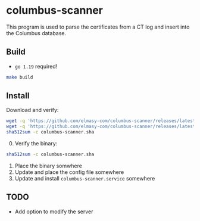 # columbus-scanner

This program is used to parse the certificates from a CT log and insert into the Columbus database. 

## Build

- `go 1.19` required!

```bash
make build
```

## Install

Download and verify:
```bash 
wget -q 'https://github.com/elmasy-com/columbus-scanner/releases/latest/download/columbus-scanner' &&\
wget -q 'https://github.com/elmasy-com/columbus-scanner/releases/latest/download/columbus-scanner.sha' &&\
sha512sum -c columbus-scanner.sha
```

0. Verify the binary:
```bash
sha512sum -c columbus-scanner.sha
```
1. Place the binary somwhere
2. Update and place the config file somewhere
3. Update and install `columbus-scanner.service` somewhere

## TODO

- Add option to modify the server